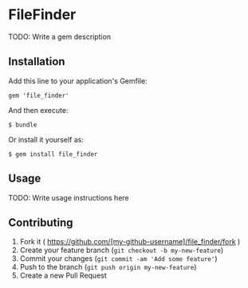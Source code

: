 # FileFinder

TODO: Write a gem description

## Installation

Add this line to your application's Gemfile:

    gem 'file_finder'

And then execute:

    $ bundle

Or install it yourself as:

    $ gem install file_finder

## Usage

TODO: Write usage instructions here

## Contributing

1. Fork it ( https://github.com/[my-github-username]/file_finder/fork )
2. Create your feature branch (`git checkout -b my-new-feature`)
3. Commit your changes (`git commit -am 'Add some feature'`)
4. Push to the branch (`git push origin my-new-feature`)
5. Create a new Pull Request
